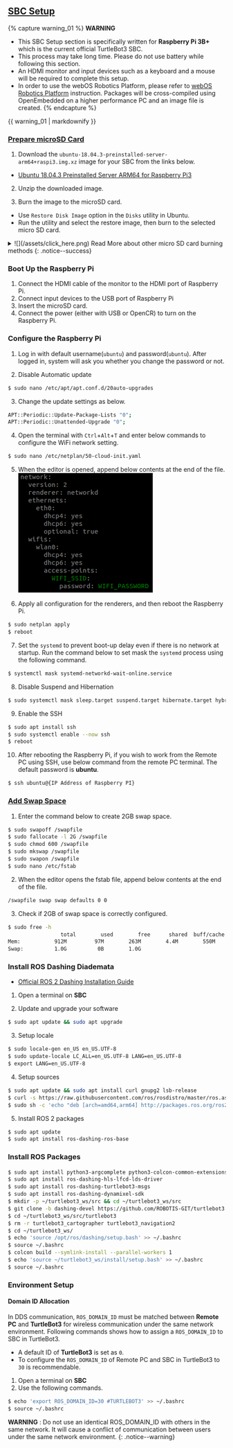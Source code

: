 
<div style="counter-reset: h1 3"></div>
<div style="counter-reset: h2 1"></div>

## [SBC Setup](#sbc-setup)

{% capture warning_01 %}
**WARNING**
- This SBC Setup section is specifically written for **Raspberry Pi 3B+** which is the current official TurtleBot3 SBC.
- This process may take long time. Please do not use battery while following this section.
- An HDMI monitor and input devices such as a keyboard and a mouse will be required to complete this setup.
- In order to use the webOS Robotics Platform, please refer to [webOS Robotics Platform](https://github.com/ros/meta-ros/wiki/OpenEmbedded-Build-Instructions) instruction. Packages will be cross-compiled using OpenEmbedded on a higher performance PC and an image file is created.
{% endcapture %}
<div class="notice--danger">{{ warning_01 | markdownify }}</div>

### [Prepare microSD Card](#prepare-microsd-card)
1. Download the `ubuntu-18.04.3-preinstalled-server-arm64+raspi3.img.xz` image for your SBC from the links below.
  - [Ubuntu 18.04.3 Preinstalled Server ARM64 for Raspberry Pi3](http://old-releases.ubuntu.com/releases/18.04.3/ubuntu-18.04.3-preinstalled-server-arm64+raspi3.img.xz)

2. Unzip the downloaded image.

3. Burn the image to the microSD card.
  - Use `Restore Disk Image` option in the `Disks` utility in Ubuntu.
  - Run the utility and select the restore image, then burn to the selected micro SD card.
<details>
<summary id="summary_for_foreins" style="outline: inherit;">
![](/assets/click_here.png) Read More about other micro SD card burning methods
{: .notice--success}
</summary>
- You can use the [etcher.io](https://etcher.io/) to burn the image.
- You can also use 'dd' command in Linux or use application 'win32 Disk Imager' in Windows. For a complete guide, refer to the instruction for [Linux](https://elinux.org/RPi_Easy_SD_Card_Setup#Using_the_Linux_command_line) or [Windows](https://elinux.org/RPi_Easy_SD_Card_Setup#Using_the_Win32DiskImager_program).
</details>


### Boot Up the Raspberry Pi
1. Connect the HDMI cable of the monitor to the HDMI port of Raspberry Pi.
2. Connect input devices to the USB port of Raspberry Pi
3. Insert the microSD card.
4. Connect the power (either with USB or OpenCR) to turn on the Raspberry Pi.

### Configure the Raspberry Pi
1. Log in with default username(`ubuntu`) and password(`ubuntu`). After logged in, system will ask you whether you change the password or not.

2. Disable Automatic update
  ```bash
$ sudo nano /etc/apt/apt.conf.d/20auto-upgrades
  ```

3. Change the update settings as below.
  ```bash
APT::Periodic::Update-Package-Lists "0";
APT::Periodic::Unattended-Upgrade "0";
  ```

4. Open the terminal with `Ctrl`+`Alt`+`T` and enter below commands to configure the WiFi network setting.
  ```bash
$ sudo nano /etc/netplan/50-cloud-init.yaml
  ```

5. When the editor is opened, append below contents at the end of the file.  
  ![](/assets/images/platform/turtlebot3/setup/ros2_sbc_netcfg.png)

6. Apply all configuration for the renderers, and then reboot the Raspberry Pi.
  ```bash
$ sudo netplan apply
$ reboot
  ```

7. Set the `systemd` to prevent boot-up delay even if there is no network at startup. Run the command below to set mask the `systemd` process using the following command.
```bash
$ systemctl mask systemd-networkd-wait-online.service
```

8. Disable Suspend and Hibernation
  ```bash
$ sudo systemctl mask sleep.target suspend.target hibernate.target hybrid-sleep.target
  ```

9. Enable the SSH
  ```bash
$ sudo apt install ssh
$ sudo systemctl enable --now ssh
$ reboot
  ```

10. After rebooting the Raspberry Pi, if you wish to work from the Remote PC using SSH, use below command from the remote PC terminal. The default password is **ubuntu**.
  ```bash
$ ssh ubuntu@{IP Address of Raspberry PI}
  ```

### [Add Swap Space](#add-swap-space)
1. Enter the command below to create 2GB swap space.  
  ```bash
$ sudo swapoff /swapfile
$ sudo fallocate -l 2G /swapfile
$ sudo chmod 600 /swapfile
$ sudo mkswap /swapfile
$ sudo swapon /swapfile
$ sudo nano /etc/fstab
  ```

2. When the editor opens the fstab file, append below contents at the end of the file.
  ```bash
/swapfile swap swap defaults 0 0
  ```

3. Check if 2GB of swap space is correctly configured.
```bash
$ sudo free -h
                 total        used        free      shared  buff/cache   available
Mem:           912M         97M        263M        4.4M        550M        795M
Swap:          1.0G          0B        1.0G
```

### Install ROS Dashing Diademata

- [Official ROS 2 Dashing Installation Guide](https://index.ros.org/doc/ros2/Installation/Dashing/Linux-Install-Debians/)

1. Open a terminal on **SBC**

2. Update and upgrade your software
  ```bash
$ sudo apt update && sudo apt upgrade
  ```
3. Setup locale
  ```bash
$ sudo locale-gen en_US en_US.UTF-8
$ sudo update-locale LC_ALL=en_US.UTF-8 LANG=en_US.UTF-8
$ export LANG=en_US.UTF-8
  ```
4. Setup sources
  ```bash
$ sudo apt update && sudo apt install curl gnupg2 lsb-release
$ curl -s https://raw.githubusercontent.com/ros/rosdistro/master/ros.asc | sudo apt-key add -
$ sudo sh -c 'echo "deb [arch=amd64,arm64] http://packages.ros.org/ros2/ubuntu `lsb_release -cs` main" > /etc/apt/sources.list.d/ros2-latest.list'
  ```
5. Install ROS 2 packages
  ```bash
$ sudo apt update
$ sudo apt install ros-dashing-ros-base
  ```

### Install ROS Packages

```bash
$ sudo apt install python3-argcomplete python3-colcon-common-extensions libboost-system-dev build-essential
$ sudo apt install ros-dashing-hls-lfcd-lds-driver
$ sudo apt install ros-dashing-turtlebot3-msgs
$ sudo apt install ros-dashing-dynamixel-sdk
$ mkdir -p ~/turtlebot3_ws/src && cd ~/turtlebot3_ws/src
$ git clone -b dashing-devel https://github.com/ROBOTIS-GIT/turtlebot3.git
$ cd ~/turtlebot3_ws/src/turtlebot3
$ rm -r turtlebot3_cartographer turtlebot3_navigation2
$ cd ~/turtlebot3_ws/
$ echo 'source /opt/ros/dashing/setup.bash' >> ~/.bashrc
$ source ~/.bashrc
$ colcon build --symlink-install --parallel-workers 1
$ echo 'source ~/turtlebot3_ws/install/setup.bash' >> ~/.bashrc
$ source ~/.bashrc
```

### Environment Setup

#### Domain ID Allocation
In DDS communication, `ROS_DOMAIN_ID` must be matched between **Remote PC** and **TurtleBot3** for wireless communication under the same network environment. Following commands shows how to assign a `ROS_DOMAIN_ID` to SBC in TurtleBot3.
- A default ID of **TurtleBot3** is set as `0`.  
- To configure the `ROS_DOMAIN_ID` of Remote PC and SBC in TurtleBot3 to `30` is recommendable.  

1. Open a terminal on **SBC**
2. Use the following commands.
  ```bash
$ echo 'export ROS_DOMAIN_ID=30 #TURTLEBOT3' >> ~/.bashrc
$ source ~/.bashrc
  ```

**WARNING** : Do not use an identical ROS_DOMAIN_ID with others in the same network. It will cause a conflict of communication between users under the same network environment.
{: .notice--warning}
